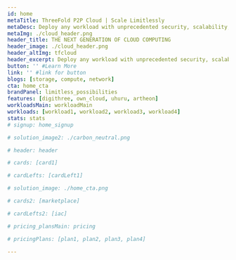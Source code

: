 ```yaml
---
id: home
metaTitle: ThreeFold P2P Cloud | Scale Limitlessly
metaDesc: Deploy any workload with unprecedented security, scalability, and eﬃciency, on a fully comprehensive peer-to-peer digital infrastructure. Discover a cloud like no other
metaImg: ./cloud_header.png
header_title: THE NEXT GENERATION OF CLOUD COMPUTING
header_image: ./cloud_header.png
header_altImg: tfcloud
header_excerpt: Deploy any workload with unprecedented security, scalability, and eﬃciency, on a fully comprehensive peer-to-peer digital infrastructure. Discover a cloud like no other
button: '' #Learn More
link: '' #link for button
blogs: [storage, compute, network]
cta: home_cta
brandPanel: limitless_possibilities
features: [digithree, own_cloud, uhuru, artheon]
workloadsMain: workloadMain
workloads: [workload1, workload2, workload3, workload4]
stats: stats
# signup: home_signup

# solution_image2: ./carbon_neutral.png

# header: header

# cards: [card1]

# cardLefts: [cardLeft1]

# solution_image: ./home_cta.png

# cards2: [marketplace]

# cardLefts2: [iac]

# pricing_plansMain: pricing

# pricingPlans: [plan1, plan2, plan3, plan4]

---
```

